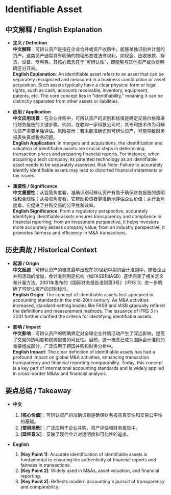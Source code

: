 # Identifiable Asset

## 中文解释 / English Explanation

* **定义 / Definition**  
  **中文解释**：可辨认资产是指在企业合并或资产收购中，能够单独识别并计量的资产。这类资产通常具有明确的物理形态或法律权利，如现金、应收账款、存货、设备、专利等。其核心概念在于“可辨认性”，即能够与其他资产或负债明确区分开来。  
  **English Explanation**: An identifiable asset refers to an asset that can be separately recognized and measured in a business combination or asset acquisition. Such assets typically have a clear physical form or legal rights, such as cash, accounts receivable, inventory, equipment, patents, etc. The core concept lies in "identifiability," meaning it can be distinctly separated from other assets or liabilities.

* **应用 / Application**  
  **中文应用场景**：在企业并购中，可辨认资产的识别和估值是确定交易价格和进行财务报告的关键步骤。例如，在收购一家科技公司时，其专利技术作为可辨认资产需要单独评估。风险提示：若未能准确识别可辨认资产，可能导致财务报表失真或税务问题。  
  **English Application**: In mergers and acquisitions, the identification and valuation of identifiable assets are crucial steps in determining transaction prices and preparing financial reports. For instance, when acquiring a tech company, its patented technology as an identifiable asset needs to be separately assessed. Risk Note: Failure to accurately identify identifiable assets may lead to distorted financial statements or tax issues.

* **重要性 / Significance**  
  **中文重要性**：从监管角度看，准确识别可辨认资产有助于确保财务报告的透明性和合规性；从投资角度看，它帮助投资者更准确地评估企业价值；从行业角度看，它促进了并购交易的公平性和效率。  
  **English Significance**: From a regulatory perspective, accurately identifying identifiable assets ensures transparency and compliance in financial reporting; from an investment perspective, it helps investors more accurately assess company value; from an industry perspective, it promotes fairness and efficiency in M&A transactions.

## 历史典故 / Historical Context

* **起源 / Origin**  
  **中文起源**：可辨认资产的概念最早出现在20世纪中期的会计准则中，随着企业并购活动的增加，会计准则制定机构（如FASB和IASB）逐步完善了相关定义和计量方法。2001年发布的《国际财务报告准则第3号》（IFRS 3）进一步明确了可辨认资产的识别标准。  
  **English Origin**: The concept of identifiable assets first appeared in accounting standards in the mid-20th century. As M&A activities increased, standard-setting bodies like FASB and IASB gradually refined the definitions and measurement methods. The issuance of IFRS 3 in 2001 further clarified the criteria for identifying identifiable assets.

* **影响 / Impact**  
  **中文影响**：可辨认资产的明确界定对全球企业并购活动产生了深远影响，提高了交易的透明度和财务报告的可比性。目前，这一概念已成为国际会计准则的重要组成部分，广泛应用于跨国并购和财务分析中。  
  **English Impact**: The clear definition of identifiable assets has had a profound impact on global M&A activities, enhancing transaction transparency and financial reporting comparability. Today, this concept is a key part of international accounting standards and is widely applied in cross-border M&As and financial analysis.

## 要点总结 / Takeaway

* **中文**  
  1. **[核心价值]**：可辨认资产的准确识别是确保财务报告真实性和交易公平性的基础。
  2. **[使用场景]**：广泛应用于企业并购、资产评估和财务报告中。
  3. **[延伸意义]**：反映了现代会计对透明度和可比性的追求。

* **English**  
  1. **[Key Point 1]**: Accurate identification of identifiable assets is fundamental to ensuring the authenticity of financial reports and fairness in transactions.
  2. **[Key Point 2]**: Widely used in M&As, asset valuation, and financial reporting.
  3. **[Key Point 3]**: Reflects modern accounting's pursuit of transparency and comparability.